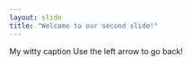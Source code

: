 ```yaml
---
layout: slide
title: "Welcome to our second slide!"
---
```

My witty caption
Use the left arrow to go back!
